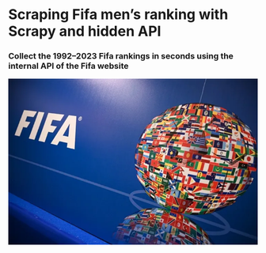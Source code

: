 # Scraping Fifa men’s ranking with Scrapy and hidden API


### Collect the 1992–2023 Fifa rankings in seconds using the internal API of the Fifa website


![fifa picture](asset/fifa_picture.webp)